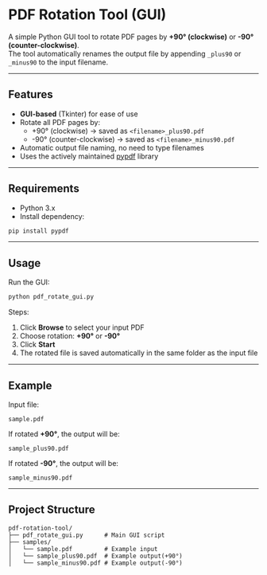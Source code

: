 # PDF Rotation Tool (GUI)

A simple Python GUI tool to rotate PDF pages by **+90° (clockwise)** or **-90° (counter-clockwise)**.  
The tool automatically renames the output file by appending `_plus90` or `_minus90` to the input filename.

---

## Features
- **GUI-based** (Tkinter) for ease of use  
- Rotate all PDF pages by:
  - +90° (clockwise) → saved as `<filename>_plus90.pdf`  
  - -90° (counter-clockwise) → saved as `<filename>_minus90.pdf`  
- Automatic output file naming, no need to type filenames  
- Uses the actively maintained [pypdf](https://pypi.org/project/pypdf/) library  

---

## Requirements
- Python 3.x  
- Install dependency:
```bash
pip install pypdf
```

---

## Usage
Run the GUI:
```bash
python pdf_rotate_gui.py
```

Steps:
1. Click **Browse** to select your input PDF  
2. Choose rotation: **+90°** or **-90°**  
3. Click **Start**  
4. The rotated file is saved automatically in the same folder as the input file  

---

## Example
Input file:  
```
sample.pdf
```

If rotated **+90°**, the output will be:  
```
sample_plus90.pdf
```

If rotated **-90°**, the output will be:  
```
sample_minus90.pdf
```

---

## Project Structure
```
pdf-rotation-tool/
├── pdf_rotate_gui.py      # Main GUI script
├── samples/
│   └── sample.pdf         # Example input
│   └── sample_plus90.pdf  # Example output(+90°)
│   └── sample_minus90.pdf # Example output(-90°)
```
